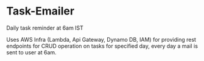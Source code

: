 # Task-Emailer
Daily task reminder at 6am IST

Uses AWS Infra (Lambda, Api Gateway, Dynamo DB, IAM) for providing rest endpoints for CRUD operation on tasks for specified day, every day a mail is sent to user at 6am.
